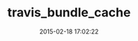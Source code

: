 ---
layout: post
title:  "travis_bundle_cache"
repo:   "collectiveidea/travis_bundle_cache"
date:   2015-02-18 17:02:22
gemurl: https://github.com/collectiveidea/travis_bundle_cache
---